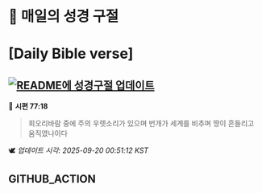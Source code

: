 # 🙏 매일의 성경 구절
# [Daily Bible verse]
## [![README에 성경구절 업데이트](https://github.com/DONGSUKA/first_test/actions/workflows/update-readme-bible.yml/badge.svg)](https://github.com/DONGSUKA/first_test/actions/workflows/update-readme-bible.yml)
<!-- START_BIBLE_VERSE -->
📖 **시편 77:18**
> 회오리바람 중에 주의 우렛소리가 있으며 번개가 세계를 비추며 땅이 흔들리고 움직였나이다

🕊️ _업데이트 시각: 2025-09-20 00:51:12 KST_
  <!-- END_BIBLE_VERSE -->
## GITHUB_ACTION

